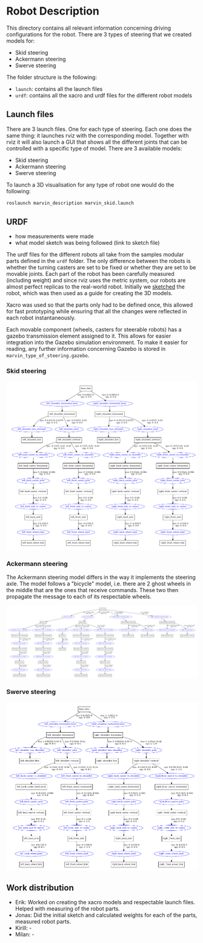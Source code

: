 # Robot Description

This directory contains all relevant information concerning driving configurations for the robot. There are 3 types of steering that we created models for:

- Skid steering
- Ackermann steering
- Swerve steering

The folder structure is the following:

- `launch`: contains all the launch files
- `urdf`: contains all the xacro and urdf files for the different robot models

## Launch files

There are 3 launch files. One for each type of steering. Each one does the same thing: it launches rviz with the corresponding model. Together with rviz it will also launch a GUI that shows all the different joints that can be controlled with a specific type of model. There are 3 available models:

- Skid steering
- Ackermann steering
- Swerve steering

To launch a 3D visualisation for any type of robot one would do the following:

```bash
roslaunch marvin_description marvin_skid.launch
```

## URDF

- how measurements were made
- what model sketch was being followed (link to sketch file)

The urdf files for the different robots all take from the samples modular parts defined in the `urdf` folder. The only difference between the robots is whether the turning casters are set to be fixed or whether they are set to be movable joints. Each part of the robot has been carefully measured (including weight) and since rviz uses the metric system, our robots are almost perfect replicas to the real-world robot. Initially we [sketched](https://www.tldraw.com/r/4b5c9L8QwUOHz1gBu0vhn?v=697,29,1920,936&p=page) the robot, which was then used as a guide for creating the 3D models. 

Xacro was used so that the parts only had to be defined once, this allowed for fast prototyping while ensuring that all the changes were reflected in each robot instantaneously. 

Each movable component (wheels, casters for steerable robots) has a gazebo transmission element assigned to it. This allows for easier integration into the Gazebo simulation environment. To make it easier for reading, any further information concerning Gazebo is stored in `marvin_type_of_steering.gazebo`.

### Skid steering

![Image info](./images/skid.png)

### Ackermann steering

The Ackermann steering model differs in the way it implements the steering axle. The model follows a "bicycle" model, i.e. there are 2 ghost wheels in the middle that are the ones that receive commands. These two then propagate the message to each of its respectable wheels.

![Image info](./images/ackermann.png)

### Swerve steering

![Image info](./images/swerve.png)

## Work distribution

- Erik: Worked on creating the xacro models and respectable launch files. Helped with measuring of the robot parts.
- Jonas: Did the initial sketch and calculated weights for each of the parts, measured robot parts. 
- Kirill: -
- Milan: - 
